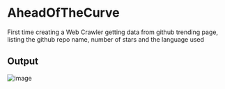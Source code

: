# AheadOfTheCurve
First time creating a Web Crawler getting data from github trending page, listing the github repo name, number of stars and the language used

## Output
![image](https://user-images.githubusercontent.com/69560700/100971709-66130b00-3572-11eb-913b-4a5b848b7a52.png)
